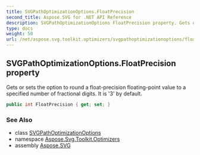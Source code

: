 ```yaml
---
title: SVGPathOptimizationOptions.FloatPrecision
second_title: Aspose.SVG for .NET API Reference
description: SVGPathOptimizationOptions FloatPrecision property. Gets or sets the option to round a float-precision floating-point value to a specified number of fractional digits. It is 3 by default
type: docs
weight: 50
url: /net/aspose.svg.toolkit.optimizers/svgpathoptimizationoptions/floatprecision/
---
```

## SVGPathOptimizationOptions.FloatPrecision property

Gets or sets the option to round a float-precision floating-point value to a specified number of fractional digits. It is '3' by default.

```csharp
public int FloatPrecision { get; set; }
```

### See Also

* class [SVGPathOptimizationOptions](../)
* namespace [Aspose.Svg.Toolkit.Optimizers](../../../aspose.svg.toolkit.optimizers/)
* assembly [Aspose.SVG](../../../)
